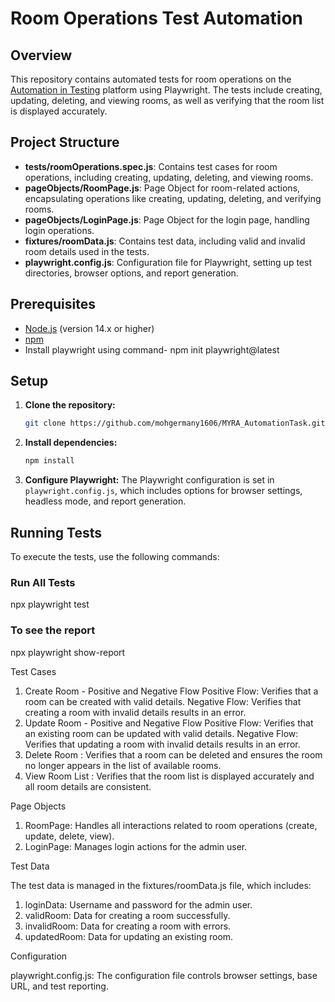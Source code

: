 # Room Operations Test Automation

## Overview

This repository contains automated tests for room operations on the [Automation in Testing](https://automationintesting.online/) platform using Playwright. The tests include creating, updating, deleting, and viewing rooms, as well as verifying that the room list is displayed accurately.

## Project Structure

- **tests/roomOperations.spec.js**: Contains test cases for room operations, including creating, updating, deleting, and viewing rooms.
- **pageObjects/RoomPage.js**: Page Object for room-related actions, encapsulating operations like creating, updating, deleting, and verifying rooms.
- **pageObjects/LoginPage.js**: Page Object for the login page, handling login operations.
- **fixtures/roomData.js**: Contains test data, including valid and invalid room details used in the tests.
- **playwright.config.js**: Configuration file for Playwright, setting up test directories, browser options, and report generation.

## Prerequisites

- [Node.js](https://nodejs.org/) (version 14.x or higher)
- [npm](https://www.npmjs.com/)
- Install playwright using command-  npm init playwright@latest


## Setup

1. **Clone the repository:**
    ```bash
    git clone https://github.com/mohgermany1606/MYRA_AutomationTask.git
    
    ```

2. **Install dependencies:**
    ```bash
    npm install
    ```

3. **Configure Playwright:**
   The Playwright configuration is set in `playwright.config.js`, which includes options for browser settings, headless mode, and report generation.

## Running Tests

To execute the tests, use the following commands:

### Run All Tests
npx playwright test

### To see the report 
npx playwright show-report


Test Cases

1. Create Room - Positive and Negative Flow
Positive Flow: Verifies that a room can be created with valid details.
Negative Flow: Verifies that creating a room with invalid details results in an error.
2. Update Room - Positive and Negative Flow
Positive Flow: Verifies that an existing room can be updated with valid details.
Negative Flow: Verifies that updating a room with invalid details results in an error.
3. Delete Room :
Verifies that a room can be deleted and ensures the room no longer appears in the list of available rooms.
4. View Room List :
Verifies that the room list is displayed accurately and all room details are consistent.

Page Objects

1. RoomPage: Handles all interactions related to room operations (create, update, delete, view).
2. LoginPage: Manages login actions for the admin user.

Test Data

The test data is managed in the fixtures/roomData.js file, which includes:

1. loginData: Username and password for the admin user.
2. validRoom: Data for creating a room successfully.
3. invalidRoom: Data for creating a room with errors.
4. updatedRoom: Data for updating an existing room.

Configuration

playwright.config.js: The configuration file controls browser settings, base URL, and test reporting.

